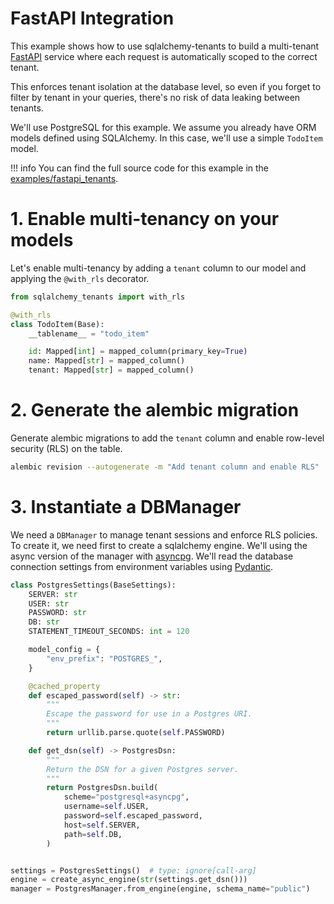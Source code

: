 # FastAPI Integration

This example shows how to use sqlalchemy-tenants to build a multi-tenant [FastAPI](https://fastapi.tiangolo.com/)
service where each request is automatically scoped to the correct tenant.

This enforces tenant isolation at the database level, so even if you forget to filter by tenant in your queries,
there's no risk of data leaking between tenants.

We'll use PostgreSQL for this example. We assume you already have ORM models defined using SQLAlchemy. In this case,
we'll use a simple `TodoItem` model.

!!! info
    You can find the full source code for this example in the [examples/fastapi_tenants]().


# 1. Enable multi-tenancy on your models

Let's enable multi-tenancy by adding a `tenant` column to our model and applying the `@with_rls` decorator.

```py title="models.py" hl_lines="3 9"
from sqlalchemy_tenants import with_rls

@with_rls
class TodoItem(Base):
    __tablename__ = "todo_item"

    id: Mapped[int] = mapped_column(primary_key=True)
    name: Mapped[str] = mapped_column()
    tenant: Mapped[str] = mapped_column()  
```

# 2. Generate the alembic migration

Generate alembic migrations to add the `tenant` column and enable row-level security (RLS) on the table.

```bash
alembic revision --autogenerate -m "Add tenant column and enable RLS"
```

# 3. Instantiate a DBManager

We need a `DBManager` to manage tenant sessions and enforce RLS policies. To create it, we 
need first to create a sqlalchemy engine. We'll using the async version of the manager with 
[asyncpg](). We'll read the database connection settings from environment variables using [Pydantic]().

```py title="engine.py" hl_lines="34"
class PostgresSettings(BaseSettings):
    SERVER: str
    USER: str
    PASSWORD: str
    DB: str
    STATEMENT_TIMEOUT_SECONDS: int = 120

    model_config = {
        "env_prefix": "POSTGRES_",
    }

    @cached_property
    def escaped_password(self) -> str:
        """
        Escape the password for use in a Postgres URI.
        """
        return urllib.parse.quote(self.PASSWORD)

    def get_dsn(self) -> PostgresDsn:
        """
        Return the DSN for a given Postgres server.
        """
        return PostgresDsn.build(
            scheme="postgresql+asyncpg",
            username=self.USER,
            password=self.escaped_password,
            host=self.SERVER,
            path=self.DB,
        )


settings = PostgresSettings()  # type: ignore[call-arg]
engine = create_async_engine(str(settings.get_dsn()))
manager = PostgresManager.from_engine(engine, schema_name="public")
```

